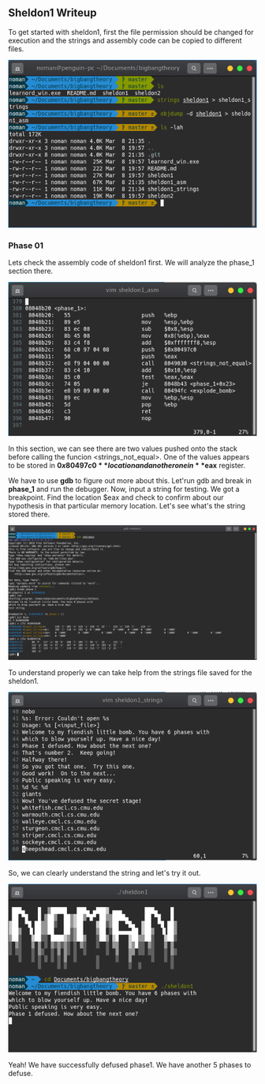 ## Sheldon1 Writeup

To get started with sheldon1, first the file permission should be changed for execution and the strings and assembly code can be copied to different files.

![setup](./images/phase1/setup.png)


### Phase 01

Lets check the assembly code of sheldon1 first. We will analyze the phase_1 section there.

![phase1](./images/phase1/phase1_asm.png)

In this section, we can see there are two values pushed onto the stack before calling the funcion <strings_not_equal>. One of the values appears to be stored in **$0x80497c0** location and another one in **$eax** register.

We have to use **gdb** to figure out more about this.
Let'run gdb and break in **phase_1** and run the debugger.
Now, input a string for testing. We got a breakpoint. Find the location $eax and check to confirm about our hypothesis in that particular memory location. Let's see what's the string stored there.

![solution](./images/phase1/phase1_sol.png)

To understand properly we can take help from the strings file saved for the sheldon1.

![strings](./images/phase1/phase1str.png)

So, we can clearly understand the string and let's try it out.

![phase1_final](./images/phase1/phase1_final.png)

Yeah!
We have successfully defused phase1. We have another 5 phases to defuse.
